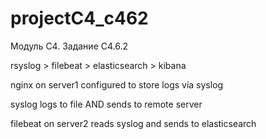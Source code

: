 # projectC4_c462
Модуль С4. Задание С4.6.2

rsyslog > filebeat > elasticsearch > kibana

nginx on server1 configured to store logs via syslog

syslog logs to file AND sends to remote server

filebeat on server2 reads syslog and sends to elasticsearch
